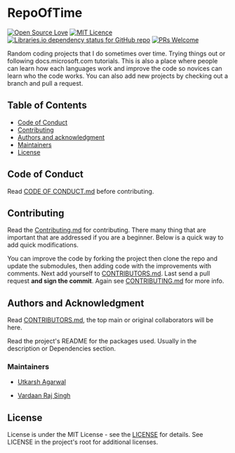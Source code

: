 # RepoOfTime

[![Open Source Love](https://badges.frapsoft.com/os/v1/open-source.svg?v=103)](https://github.com/TwoPizza9621536/open-source-badges/)
[![MIT Licence](https://badges.frapsoft.com/os/mit/mit.svg?v=103)](https://opensource.org/licenses/mit-license.php)
[![Libraries.io dependency status for GitHub repo](https://img.shields.io/librariesio/github/TwoPizza9621536/RepoOfTime)](https://shields.io/category/dependencies)
[![PRs Welcome](https://img.shields.io/badge/PRs-welcome-brightgreen.svg?style=flat-square)](http://makeapullrequest.com)

Random coding projects that I do sometimes over time.
Trying things out or following docs.microsoft.com tutorials.
This is also a place where people can learn how each languages work and improve
the code so novices can learn who the code works.
You can also add new projects by checking out a branch and pull a request.

## Table of Contents

- [Code of Conduct](#code-of-conduct)
- [Contributing](#contributing)
- [Authors and acknowledgment](#authors-and-acknowledgment)
- [Maintainers](#maintainers)
- [License](#license)

## Code of Conduct

Read [CODE OF CONDUCT.md](CODE_OF_CONDUCT.md) before contributing.

## Contributing

Read the [Contributing.md](CONTRIBUTING.md) for contributing. There many thing that are important that are addressed if you are a beginner.
Below is a quick way to add quick modifications.

You can improve the code by forking the project then clone the repo and update
the submodules, then adding code with the improvements with comments. Next add
yourself to [CONTRIBUTORS.md](CONTRIBUTORS.md). Last send a pull request **and sign the commit**.
Again see [CONTRIBUTING.md](CONTRIBUTING.md)
for more info.

## Authors and Acknowledgment

Read [CONTRIBUTORS.md](CONTRIBUTORS.md), the top main or original collaborators will be here.

Read the project's README for the packages used. Usually in the description or Dependencies section.

### Maintainers

- [Utkarsh Agarwal](https://github.com/agarwalutkarsh554)

- [Vardaan Raj Singh](https://github.com/vardaan-raj)

## License

License is under the MIT License - see the [LICENSE](LICENSE) for details.
See LICENSE in the project's root for
additional licenses.
